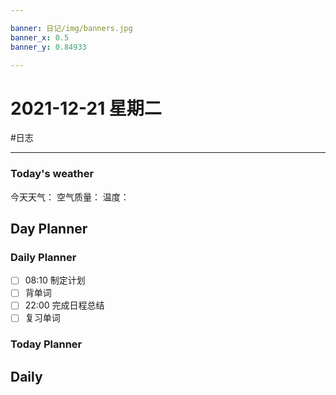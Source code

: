 ```yaml
---

banner: 日记/img/banners.jpg
banner_x: 0.5
banner_y: 0.84933

---
```

# 2021-12-21 星期二
#日志 

---

### Today's weather
今天天气：
空气质量：
温度：
## Day Planner

### Daily Planner
- [ ] 08:10 制定计划
- [ ] 背单词
- [ ] 22:00 完成日程总结
- [ ] 复习单词

### Today Planner

## Daily


